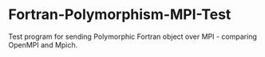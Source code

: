 # Fortran-Polymorphism-MPI-Test
Test program for sending Polymorphic Fortran object over MPI - comparing OpenMPI and Mpich.
